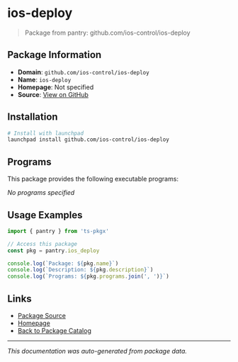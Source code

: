 # ios-deploy

> Package from pantry: github.com/ios-control/ios-deploy

## Package Information

- **Domain**: `github.com/ios-control/ios-deploy`
- **Name**: `ios-deploy`
- **Homepage**: Not specified
- **Source**: [View on GitHub](https://github.com/pkgxdev/pantry/tree/main/projects/github.com/ios-control/ios-deploy/package.yml)

## Installation

```bash
# Install with launchpad
launchpad install github.com/ios-control/ios-deploy
```

## Programs

This package provides the following executable programs:

*No programs specified*

## Usage Examples

```typescript
import { pantry } from 'ts-pkgx'

// Access this package
const pkg = pantry.ios_deploy

console.log(`Package: ${pkg.name}`)
console.log(`Description: ${pkg.description}`)
console.log(`Programs: ${pkg.programs.join(', ')}`)
```

## Links

- [Package Source](https://github.com/pkgxdev/pantry/tree/main/projects/github.com/ios-control/ios-deploy/package.yml)
- [Homepage](#)
- [Back to Package Catalog](../package-catalog.md)

---

*This documentation was auto-generated from package data.*
